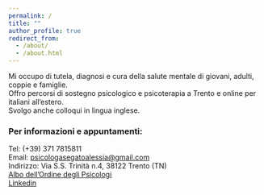 ```yaml
---
permalink: /
title: ""
author_profile: true
redirect_from: 
  - /about/
  - /about.html
---
```



Mi occupo di tutela, diagnosi e cura della salute mentale di giovani, adulti, coppie e famiglie. \
Offro percorsi di sostegno psicologico e psicoterapia a Trento e online per italiani all’estero. \
Svolgo anche colloqui in lingua inglese.

### Per informazioni e appuntamenti:

Tel: (+39) 371 7815811 \
Email: psicologasegatoalessia@gmail.com \
Indirizzo: Via S.S. Trinità n.4, 38122 Trento (TN) \
[Albo dell’Ordine degli Psicologi](https://ordinepsicologi.tn.it/albo-ordine-psicologi/segato-alessia/) \
[Linkedin](https://www.linkedin.com/in/alessia-segato-39a71ba0)


